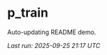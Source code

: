 # p_train

Auto-updating README demo.

<!--START_SECTION:status-->
_Last run: 2025-09-25 21:17 UTC_
<!--END_SECTION:status-->

































































































































































































































































































































































































































































































































































































































































































































































































































































